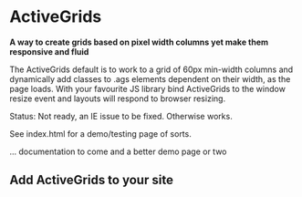 # ActiveGrids

**A way to create grids based on pixel width columns yet make them responsive and fluid**

The ActiveGrids default is to work to a grid of 60px min-width columns and dynamically add classes to .ags elements 
dependent on their width, as the page loads. With your favourite JS library bind ActiveGrids to the window 
resize event and layouts will respond to browser resizing.

Status: Not ready, an IE issue to be fixed. Otherwise works.

See index.html for a demo/testing page of sorts.

... documentation to come and a better demo page or two
## Add ActiveGrids to your site


